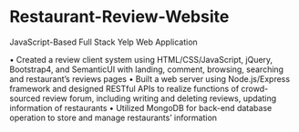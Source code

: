 # Restaurant-Review-Website
JavaScript-Based Full Stack Yelp Web Application

• Created a review client system using HTML/CSS/JavaScript, jQuery, Bootstrap4, and SemanticUI with landing, comment, browsing, searching and restaurant’s reviews pages
• Built a web server using Node.js/Express framework and designed RESTful APIs to realize functions of crowd-sourced review forum, including writing and deleting reviews, updating information of restaurants
• Utilized MongoDB for back-end database operation to store and manage restaurants’ information
